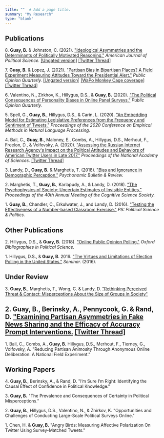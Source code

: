 ```yaml
---
title: ""  # Add a page title.
summary: "My Research"
type: "blank"  
---
```


## **Publications**



8\. **Guay, B.** & Johnston, C. (2021). ["Ideological Asymmetries and the Determinants of Politically Motivated Reasoning."](http://doi.org/10.1111/ajps.12624) *American Journal of Political Science.* [[Ungated version]](https://www.brianguay.com/files/GuayJohnston_2021_AJPS.pdf) [[Twitter Thread]](https://twitter.com/BrianMGuay/status/1408061603073908736)

7\. **Guay, B.** & Lopez, J. (2021). ["Partisan Bias in Bipartisan Places? A Field Experiment Measuring Attitudes Toward the Presidential Alert."](https://doi.org/10.1093/poq/nfab010) *Public Opinion Quarterly.* [[Ungated version]](https://www.brianguay.com/files/GuayLopez_2021_POQ.pdf) [[WaPo Monkey Cage coverage]](https://www.washingtonpost.com/news/monkey-cage/wp/2018/10/24/new-data-show-how-americans-really-reacted-to-nationwide-cellphone-alert/) [[Twitter Thread]](https://twitter.com/BrianMGuay/status/1430171924190072844)

6\. Valentino, N., Zirkhov, K., Hillygus, D.S., & **Guay, B.** (2020). ["The Political Consequences of Personality Biases in Online Panel Surveys."](https://doi.org/10.1093/poq/nfaa026) *Public Opinion Quarterly.* 

5\. Spell, G., **Guay, B.**, Hillygus, D.S., & Carin, L. (2020). ["An Embedding Model for Estimating Legislative Preferences from the Frequency and Sentiment of Tweets."](https://aclanthology.org/2020.emnlp-main.46.pdf) *Proceedings of the
2020 Conference on Empirical Methods in Natural Language Processing.*

4\. Bail, C., **Guay, B.**, Maloney, E., Combs, A., Hillygus, D.S., Merhout, F., Freelon, D., & Volfovsky, A. (2020). ["Assessing the Russian Internet Research Agency's Impact on the Political Attitudes and Behaviors of American Twitter Users in Late 2017."](https://www.pnas.org/content/early/2019/11/20/1906420116) *Proceedings of the National Academy of Sciences.* [[Twitter Thread]](https://mobile.twitter.com/chris_bail/status/1199058772515262466)

3\. Landy, D., **Guay, B.** & Marghetis, T. (2018). ["Bias and Ignorance in Demographic Perception."](https://link.springer.com/article/10.3758/s13423-017-1360-2) *Psychonomic Bulletin & Review.*

2\. Marghetis, T., **Guay, B.**, Karlapudy, A., & Landy, D. (2018). ["The Psychophysics of Society: Uncertain Estimates of Invisible Entities."](https://cogsci.mindmodeling.org/2018/papers/0155/0155.pdf) *Proceedings of the 40th Annual Meeting of the Cognitive Science Society.*

1\. **Guay, B.**, Chandler, C., Erkulwater, J., and Landy, D. (2016). ["Testing the Effectiveness of a Number-based Classroom Exercise."](https://www.cambridge.org/core/journals/ps-political-science-and-politics/article/testing-the-effectiveness-of-a-numberbased-classroom-exercise/E3F444F2E31340F7E63A833573B65AEC) *PS: Political Science & Politics.* 




## **Other Publications**


2\. Hillygus, D.S., & **Guay, B.** (2018). ["Online Public Opinion Polling."](https://www.oxfordbibliographies.com/view/document/obo-9780199756223/obo-9780199756223-0250.xml) *Oxford Bibliographies in Political Science.* 

1\. Hillygus, D.S., & **Guay, B.** 2016. ["The Virtues and Limitations of Election Polling in the United States."](https://sites.duke.edu/hillygus/files/2017/04/2016.HillygusGuay.Seminar.pdf) *Seminar.* (2016).

## **Under Review**

3\. **Guay, B.**, Marghetis, T., Wong, C. & Landy, D. ["Rethinking Perceived Threat & Contact:  Misperceptions About the Size of Groups in Society"](https://www.brianguay.com/files/Guay_2020_bayesianMisperceptions.pdf)

2\. **Guay, B.**, Berinsky, A., Pennycook, G. & Rand, D. ["Examining Partisan Asymmetries in Fake News Sharing and the Efficacy of Accuracy Prompt Interventions.](https://www.brianguay.com/files/Guay_2022_fakenewsAsymmetry.pdf) [[Twitter Thread]](https://twitter.com/BrianMGuay/status/1514617508728254467)
-

1\. Bail, C., Combs, A., **Guay, B.** Hillygus, D.S., Merhout, F., Tierney, G., Volfovsky, A. "Reducing Partisan Animosity Through Anonymous Online Deliberation: A National Field Experiment."

## **Working Papers** 

4\. **Guay, B.**, Berinsky, A., & Rand, D. "I’m Sure I’m Right: Identifying the Causal Effect of Confidence in Political Knowledge."

3\. **Guay, B.** "The Prevalence and Consequences of Certainty in Political Misperceptions." 

2\. **Guay, B.**, Hillygus, D.S., Valentino, N., & Zhirkov, K. "Opportunities and Challenges of Conducting Large-Scale Political Surveys Online." 

1\. Chen, H. & **Guay, B.** "Angry Birds: Measuring Affective Polarization On Twitter Using Survey-Matched Tweets." 




